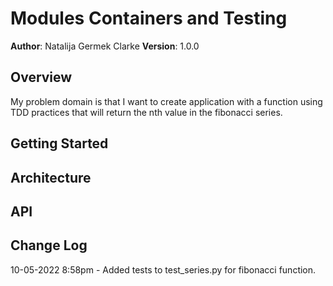 # Modules Containers and Testing

**Author**: Natalija Germek Clarke
**Version**: 1.0.0

## Overview
My problem domain is that I want to create application with a function using TDD practices that will return the nth value in the fibonacci series.

## Getting Started
<!-- What are the steps that a user must take in order to build this app on their own machine and get it running? -->

## Architecture
<!-- Provide a detailed description of the application design. What technologies (languages, libraries, etc) you're using, and any other relevant design information. This is also an area which you can include any visuals; flow charts, example usage gifs, screen captures, etc.-->

## API
<!-- Provide detailed instructions for your applications usage. This should include any methods or endpoints available to the user/client/developer. Each section should be formatted to provide clear syntax for usage, example calls including input data requirements and options, and example responses or return values. -->

## Change Log
10-05-2022 8:58pm - Added tests to test_series.py for fibonacci function. 
